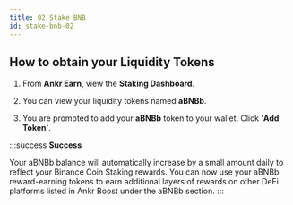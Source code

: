 ```yaml
---
title: 02 Stake BNB
id: stake-bnb-02
---
```


## How to obtain your Liquidity Tokens 

1. From **Ankr Earn**, view the **Staking Dashboard**. 

2. You can view your liquidity tokens named **aBNBb**. 

3. You are prompted to add your **aBNBb** token to your wallet. Click '**Add Token'**.

:::success
**Success**

Your aBNBb balance will automatically increase by a small amount daily to reflect your Binance Coin Staking rewards. You can now use your aBNBb reward-earning tokens to earn additional layers of rewards on other DeFi platforms listed in Ankr Boost under the aBNBb section.
:::